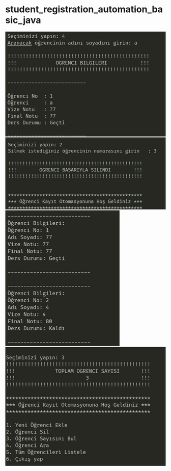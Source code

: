 # student_registration_automation_basic_java
<img src="https://github.com/ozgurseng/student_registration_automation_basic_java/blob/main/screenshots/ogrencibilgi.jpg">
<img src="https://github.com/ozgurseng/student_registration_automation_basic_java/blob/main/screenshots/ogrencisil.jpg">
<img src="https://github.com/ozgurseng/student_registration_automation_basic_java/blob/main/screenshots/ogrencilist.jpg">
<img src="https://github.com/ozgurseng/student_registration_automation_basic_java/blob/main/screenshots/ogrenci_sayisi.jpg">

